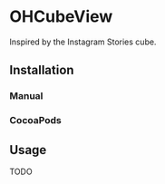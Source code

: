 # OHCubeView
Inspired by the Instagram Stories cube.

## Installation

### Manual

### CocoaPods

## Usage
TODO
